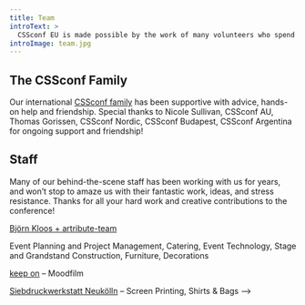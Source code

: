 ```yaml
---
title: Team
introText: >
  CSSconf EU is made possible by the work of many volunteers who spend a lot of time and love preparing a fantastic day for you.
introImage: team.jpg
---
```


## The CSSconf Family

Our international [CSSconf family](http://cssconf.org/) has been supportive with advice, hands-on help and friendship. Special thanks to Nicole Sullivan, CSSconf AU, Thomas Gorissen, CSSconf Nordic, CSSconf Budapest, CSSconf Argentina for ongoing support and friendship!

## Staff

Many of our behind-the-scene staff has been working with us for years, and won’t stop to amaze us with their fantastic work, ideas, and stress resistance. Thanks for all your hard work and creative contributions to the conference!

[Björn Kloos + artribute-team](http://artribute.de/)

Event Planning and Project Management, Catering, Event Technology, Stage and Grandstand Construction, Furniture, Decorations

[keep on](http://wearekeepon.com/) – Moodfilm

[Siebdruckwerkstatt Neukölln](http://www.sdw-neukoelln.de/) – Screen Printing, Shirts & Bags -->

